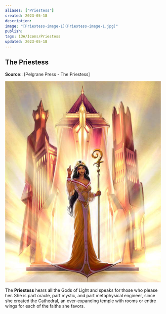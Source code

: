 ```yaml
---
aliases: ["Priestess"]
created: 2023-05-18
description: 
image: "[Priestess-image-1](Priestess-image-1.jpg)"
publish: 
tags: 13A/Icons/Priestess
updated: 2023-05-18
---
```


## The Priestess 
**Source**:: [Pelgrane Press - The Priestess]


![The Priestess|300](Priestess-image-1.jpg)

The **Priestess** hears all the Gods of Light and speaks for those who please her. She is part oracle, part mystic, and part metaphysical engineer, since she created the Cathedral, an ever-expanding temple with rooms or entire wings for each of the faiths she favors.